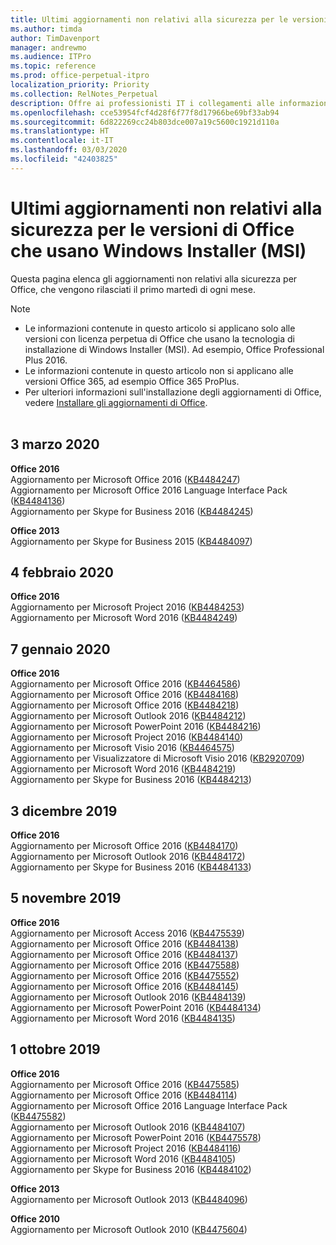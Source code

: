 ```yaml
---
title: Ultimi aggiornamenti non relativi alla sicurezza per le versioni di Office che usano Windows Installer (MSI)
ms.author: timda
author: TimDavenport
manager: andrewmo
ms.audience: ITPro
ms.topic: reference
ms.prod: office-perpetual-itpro
localization_priority: Priority
ms.collection: RelNotes_Perpetual
description: Offre ai professionisti IT i collegamenti alle informazioni sugli aggiornamenti più recenti non relativi alla sicurezza delle versioni con licenza perpetua di Office 2016, Office 2013 e Office 2010
ms.openlocfilehash: cce53954fcf4d28f6f77f8d17966be69bf33ab94
ms.sourcegitcommit: 6d822269cc24b803dce007a19c5600c1921d110a
ms.translationtype: HT
ms.contentlocale: it-IT
ms.lasthandoff: 03/03/2020
ms.locfileid: "42403825"
---
```

# <a name="latest-non-security-updates-for-versions-of-office-that-use-windows-installer-msi"></a>Ultimi aggiornamenti non relativi alla sicurezza per le versioni di Office che usano Windows Installer (MSI)

Questa pagina elenca gli aggiornamenti non relativi alla sicurezza per Office, che vengono rilasciati il primo martedì di ogni mese.

> [!NOTE]
> - Le informazioni contenute in questo articolo si applicano solo alle versioni con licenza perpetua di Office che usano la tecnologia di installazione di Windows Installer (MSI). Ad esempio, Office Professional Plus 2016.
> - Le informazioni contenute in questo articolo non si applicano alle versioni Office 365, ad esempio Office 365 ProPlus.
> - Per ulteriori informazioni sull'installazione degli aggiornamenti di Office, vedere [Installare gli aggiornamenti di Office](https://support.office.com/article/2ab296f3-7f03-43a2-8e50-46de917611c5).
<br/><br/>

## <a name="march-3-2020"></a>3 marzo 2020

**Office 2016**<br/>
Aggiornamento per Microsoft Office 2016 ([KB4484247](https://support.microsoft.com/help/4484247))<br/> Aggiornamento per Microsoft Office 2016 Language Interface Pack ([KB4484136](https://support.microsoft.com/help/4484136))<br/>
Aggiornamento per Skype for Business 2016 ([KB4484245](https://support.microsoft.com/help/4484245)) <br/>

**Office 2013**<br/>
Aggiornamento per Skype for Business 2015 ([KB4484097](https://support.microsoft.com/help/4484097))<br/>


## <a name="february-4-2020"></a>4 febbraio 2020

**Office 2016**<br/>
Aggiornamento per Microsoft Project 2016 ([KB4484253](https://support.microsoft.com/help/4484253)) <br/>
Aggiornamento per Microsoft Word 2016 ([KB4484249](https://support.microsoft.com/help/4484249)) <br/>

## <a name="january-7-2020"></a>7 gennaio 2020

**Office 2016**<br/>
Aggiornamento per Microsoft Office 2016 ([KB4464586](https://support.microsoft.com/help/4464586)) <br/>
Aggiornamento per Microsoft Office 2016 ([KB4484168](https://support.microsoft.com/help/4484168)) <br/>
Aggiornamento per Microsoft Office 2016 ([KB4484218](https://support.microsoft.com/help/4484218)) <br/>
Aggiornamento per Microsoft Outlook 2016 ([KB4484212](https://support.microsoft.com/help/4484212)) <br/>
Aggiornamento per Microsoft PowerPoint 2016 ([KB4484216](https://support.microsoft.com/help/4484216)) <br/>
Aggiornamento per Microsoft Project 2016 ([KB4484140](https://support.microsoft.com/help/4484140)) <br/>
Aggiornamento per Microsoft Visio 2016 ([KB4464575](https://support.microsoft.com/help/4464575)) <br/>
Aggiornamento per Visualizzatore di Microsoft Visio 2016 ([KB2920709](https://support.microsoft.com/help/2920709)) <br/>
Aggiornamento per Microsoft Word 2016 ([KB4484219](https://support.microsoft.com/help/4484219)) <br/>
Aggiornamento per Skype for Business 2016 ([KB4484213](https://support.microsoft.com/help/4484213)) <br/>


## <a name="december-3-2019"></a>3 dicembre 2019

**Office 2016**<br/>
Aggiornamento per Microsoft Office 2016 ([KB4484170](https://support.microsoft.com/help/4484170)) <br/>
Aggiornamento per Microsoft Outlook 2016 ([KB4484172](https://support.microsoft.com/help/4484172)) <br/>
Aggiornamento per Skype for Business 2016 ([KB4484133](https://support.microsoft.com/help/4484133)) <br/>

## <a name="november-5-2019"></a>5 novembre 2019

**Office 2016**<br/>
Aggiornamento per Microsoft Access 2016 ([KB4475539](https://support.microsoft.com/help/4475539)) <br/>
Aggiornamento per Microsoft Office 2016 ([KB4484138](https://support.microsoft.com/help/4484138)) <br/>
Aggiornamento per Microsoft Office 2016 ([KB4484137](https://support.microsoft.com/help/4484137)) <br/>
Aggiornamento per Microsoft Office 2016 ([KB4475588](https://support.microsoft.com/help/4475588)) <br/>
Aggiornamento per Microsoft Office 2016 ([KB4475552](https://support.microsoft.com/help/4475552)) <br/>
Aggiornamento per Microsoft Office 2016 ([KB4484145](https://support.microsoft.com/help/4484145)) <br/>
Aggiornamento per Microsoft Outlook 2016 ([KB4484139](https://support.microsoft.com/help/4484139)) <br/>
Aggiornamento per Microsoft PowerPoint 2016 ([KB4484134](https://support.microsoft.com/help/4484134)) <br/>
Aggiornamento per Microsoft Word 2016 ([KB4484135](https://support.microsoft.com/help/4484135)) <br/>

## <a name="october-1-2019"></a>1 ottobre 2019

**Office 2016**<br/>
Aggiornamento per Microsoft Office 2016 ([KB4475585](https://support.microsoft.com/help/4475585)) <br/> Aggiornamento per Microsoft Office 2016 ([KB4484114](https://support.microsoft.com/help/4484114)) <br/>
Aggiornamento per Microsoft Office 2016 Language Interface Pack ([KB4475582](https://support.microsoft.com/help/4475582))<br/>
Aggiornamento per Microsoft Outlook 2016 ([KB4484107](https://support.microsoft.com/help/4484107)) <br/>
Aggiornamento per Microsoft PowerPoint 2016 ([KB4475578](https://support.microsoft.com/help/4475578)) <br/>
Aggiornamento per Microsoft Project 2016 ([KB4484116](https://support.microsoft.com/help/4484116)) <br/>
Aggiornamento per Microsoft Word 2016 ([KB4484105](https://support.microsoft.com/help/4484105)) <br/>
Aggiornamento per Skype for Business 2016 ([KB4484102](https://support.microsoft.com/help/4484102)) <br/>

**Office 2013**<br/>
Aggiornamento per Microsoft Outlook 2013 ([KB4484096](https://support.microsoft.com/help/4484096))<br/>

**Office 2010**<br/>
Aggiornamento per Microsoft Outlook 2010 ([KB4475604](https://support.microsoft.com/help/4475604))<br/><br/>

